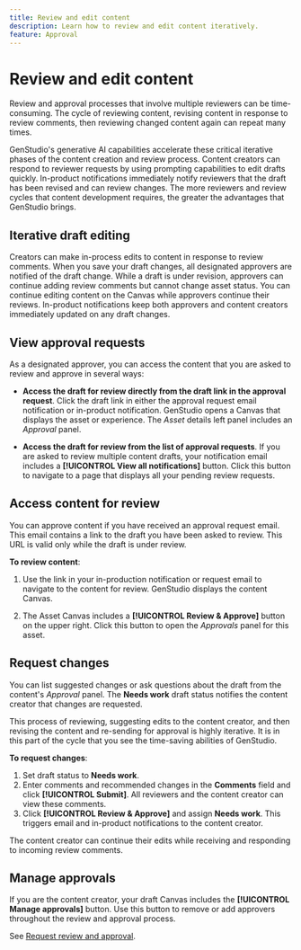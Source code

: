 ```yaml
---
title: Review and edit content
description: Learn how to review and edit content iteratively.
feature: Approval
---
```


# Review and edit content

Review and approval processes that involve multiple reviewers can be time-consuming. The cycle of reviewing content, revising content in response to review comments, then reviewing changed content again can repeat many times. 

GenStudio's generative AI capabilities accelerate these critical iterative phases of the content creation and review process. Content creators can respond to reviewer requests by using prompting capabilities to edit drafts quickly. In-product notifications immediately notify reviewers that the draft has been revised and can review changes. The more reviewers and review cycles that content development requires, the greater the advantages that GenStudio brings.

## Iterative draft editing

Creators can make in-process edits to content in response to review comments. When you save your draft changes, all designated approvers are notified of the draft change. While a draft is under revision, approvers can continue adding review comments but cannot change asset status. You can continue editing content on the Canvas while approvers continue their reviews. In-product notifications keep both approvers and content creators immediately updated on any draft changes.

## View approval requests

As a designated approver, you can access the content that you are asked to review and approve in several ways:

* **Access the draft for review directly from the draft link in the approval request**. Click the draft link in either the approval request email notification or in-product notification. GenStudio opens a Canvas that displays the asset or experience. The _Asset_ details left panel includes an _Approval_ panel. 

* **Access the draft for review from the list of approval requests**. If you are asked to review multiple content drafts, your notification email includes a **[!UICONTROL View all notifications]** button. Click this button to navigate to a page that displays all your pending review requests.

## Access content for review

You can approve content if you have received an approval request email. This email contains a link to the draft you have been asked to review. This URL is valid only while the draft is under review.

**To review content**:

1. Use the link in your in-production notification or request email to navigate to the content for review. GenStudio displays the content Canvas.

1. The Asset Canvas includes a **[!UICONTROL Review & Approve]** button on the upper right. Click this button to open the _Approvals_ panel for this asset.

## Request changes

You can list suggested changes or ask questions about the draft from the content's _Approval_ panel. The **Needs work** draft status notifies the content creator that changes are requested.

This process of reviewing, suggesting edits to the content creator, and then revising the content and re-sending for approval is highly iterative. It is in this part of the cycle that you see the time-saving abilities of GenStudio. 

**To request changes**:

1. Set draft status to **Needs work**. 
1. Enter comments and recommended changes in the **Comments** field and click **[!UICONTROL Submit]**. All reviewers and the content creator can view these comments.
1. Click **[!UICONTROL Review & Approve]** and assign **Needs work**. This triggers email and in-product notifications to the content creator.

The content creator can continue their edits while receiving and responding to incoming review comments.

## Manage approvals

If you are the content creator, your draft Canvas includes the **[!UICONTROL Manage approvals]** button. Use this button to remove or add approvers throughout the review and approval process.

See [Request review and approval](./request-review.md). 
